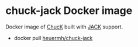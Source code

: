 # chuck-jack Docker image
Docker image of [ChucK](http://chuck.cs.princeton.edu) built with [JACK](http://www.jackaudio.org) support.

 * docker pull [heuermh/chuck-jack]()